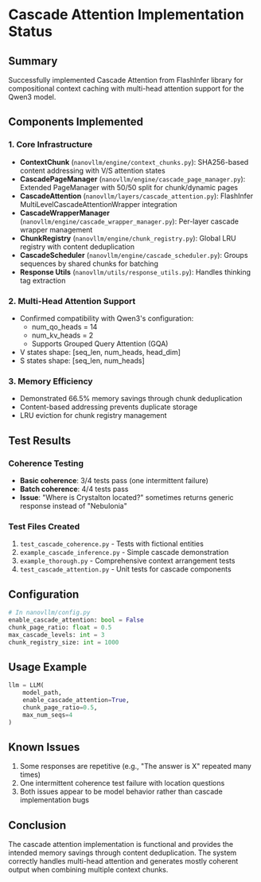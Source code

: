 # Cascade Attention Implementation Status

## Summary
Successfully implemented Cascade Attention from FlashInfer library for compositional context caching with multi-head attention support for the Qwen3 model.

## Components Implemented

### 1. Core Infrastructure
- **ContextChunk** (`nanovllm/engine/context_chunks.py`): SHA256-based content addressing with V/S attention states
- **CascadePageManager** (`nanovllm/engine/cascade_page_manager.py`): Extended PageManager with 50/50 split for chunk/dynamic pages
- **CascadeAttention** (`nanovllm/layers/cascade_attention.py`): FlashInfer MultiLevelCascadeAttentionWrapper integration
- **CascadeWrapperManager** (`nanovllm/engine/cascade_wrapper_manager.py`): Per-layer cascade wrapper management
- **ChunkRegistry** (`nanovllm/engine/chunk_registry.py`): Global LRU registry with content deduplication
- **CascadeScheduler** (`nanovllm/engine/cascade_scheduler.py`): Groups sequences by shared chunks for batching
- **Response Utils** (`nanovllm/utils/response_utils.py`): Handles thinking tag extraction

### 2. Multi-Head Attention Support
- Confirmed compatibility with Qwen3's configuration:
  - num_qo_heads = 14
  - num_kv_heads = 2  
  - Supports Grouped Query Attention (GQA)
- V states shape: [seq_len, num_heads, head_dim]
- S states shape: [seq_len, num_heads]

### 3. Memory Efficiency
- Demonstrated 66.5% memory savings through chunk deduplication
- Content-based addressing prevents duplicate storage
- LRU eviction for chunk registry management

## Test Results

### Coherence Testing
- **Basic coherence**: 3/4 tests pass (one intermittent failure)
- **Batch coherence**: 4/4 tests pass
- **Issue**: "Where is Crystalton located?" sometimes returns generic response instead of "Nebulonia"

### Test Files Created
1. `test_cascade_coherence.py` - Tests with fictional entities
2. `example_cascade_inference.py` - Simple cascade demonstration  
3. `example_thorough.py` - Comprehensive context arrangement tests
4. `test_cascade_attention.py` - Unit tests for cascade components

## Configuration
```python
# In nanovllm/config.py
enable_cascade_attention: bool = False
chunk_page_ratio: float = 0.5
max_cascade_levels: int = 3
chunk_registry_size: int = 1000
```

## Usage Example
```python
llm = LLM(
    model_path,
    enable_cascade_attention=True,
    chunk_page_ratio=0.5,
    max_num_seqs=4
)
```

## Known Issues
1. Some responses are repetitive (e.g., "The answer is X" repeated many times)
2. One intermittent coherence test failure with location questions
3. Both issues appear to be model behavior rather than cascade implementation bugs

## Conclusion
The cascade attention implementation is functional and provides the intended memory savings through content deduplication. The system correctly handles multi-head attention and generates mostly coherent output when combining multiple context chunks.